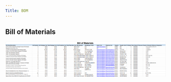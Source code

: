 ```yaml
---
Title: BOM
---
```

## Bill of Materials


<img src="https://raw.githubusercontent.com/shonha/EGR314SSH.github.io/refs/heads/main/images/bom.png">
